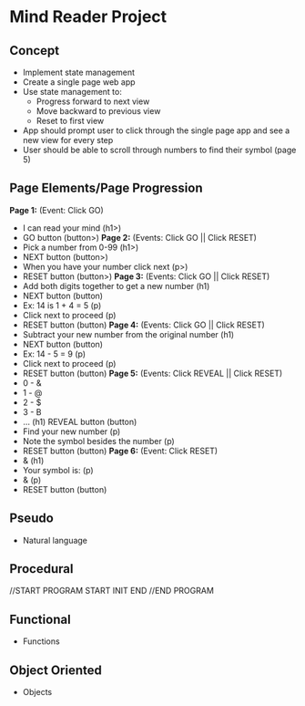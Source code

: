# Mind Reader Project

## Concept
- Implement state management
- Create a single page web app
- Use state management to:
    - Progress forward to next view
    - Move backward to previous view
    - Reset to first view
- App should prompt user to click through the single page app and see a new view for every step
- User should be able to scroll through numbers to find their symbol (page 5)

## Page Elements/Page Progression
**Page 1:** (Event: Click GO)
- I can read your mind (h1>)
- GO button (button>)
**Page 2:** (Events: Click GO || Click RESET)
- Pick a number from 0-99 (h1>)
- NEXT button (button>)
- When you have your number click next (p>)
- RESET button (button>)
**Page 3:** (Events: Click GO || Click RESET)
- Add both digits together to get a new number (h1)
- NEXT button (button)
- Ex: 14 is 1 + 4 = 5 (p)
- Click next to proceed (p)
- RESET button (button)
**Page 4:** (Events: Click GO || Click RESET)
- Subtract your new number from the original number (h1)
- NEXT button (button)
- Ex: 14 - 5 = 9 (p)
- Click next to proceed (p)
- RESET button (button)
**Page 5:** (Events: Click REVEAL || Click RESET)
- 0 - &
- 1 - @
- 2 - $
- 3 - B
- …  (h1)
REVEAL button (button)
- Find your new number (p)
- Note the symbol besides the number (p)
- RESET button (button)
**Page 6:** (Event: Click RESET)
- & (h1)
- Your symbol is: (p)
- & (p)
- RESET button (button)

## Pseudo
- Natural language 

## Procedural
//START PROGRAM
START
INIT
END
//END PROGRAM

## Functional
- Functions

## Object Oriented
- Objects


